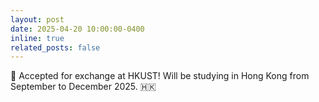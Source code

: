 ```yaml
---
layout: post
date: 2025-04-20 10:00:00-0400
inline: true
related_posts: false
---
```


🏫 Accepted for exchange at HKUST! Will be studying in Hong Kong from September to December 2025. 🇭🇰 
